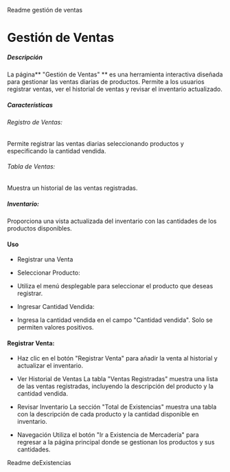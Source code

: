 Readme gestión de ventas
# Gestión de Ventas
##### Descripción
La página** "Gestión de Ventas" ** es una herramienta interactiva diseñada para gestionar las ventas diarias de productos. Permite a los usuarios registrar ventas, ver el historial de ventas y revisar el inventario actualizado.

##### Características
###### Registro de Ventas:
Permite registrar las ventas diarias seleccionando productos y especificando la cantidad vendida.

###### Tabla de Ventas: 
Muestra un historial de las ventas registradas.

##### Inventario: 
Proporciona una vista actualizada del inventario con las cantidades de los productos disponibles.

#### Uso
- Registrar una Venta
- Seleccionar Producto:

- Utiliza el menú desplegable para seleccionar el producto que deseas registrar.

- Ingresar Cantidad Vendida:

- Ingresa la cantidad vendida en el campo "Cantidad vendida". Solo se permiten valores positivos.

#### Registrar Venta:

- Haz clic en el botón "Registrar Venta" para añadir la venta al historial y actualizar el inventario.

- Ver Historial de Ventas
La tabla "Ventas Registradas" muestra una lista de las ventas registradas, incluyendo la descripción del producto y la cantidad vendida.

- Revisar Inventario
La sección "Total de Existencias" muestra una tabla con la descripción de cada producto y la cantidad disponible en inventario.

- Navegación
Utiliza el botón "Ir a Existencia de Mercadería" para regresar a la página principal donde se gestionan los productos y sus cantidades.

Readme deExistencias
